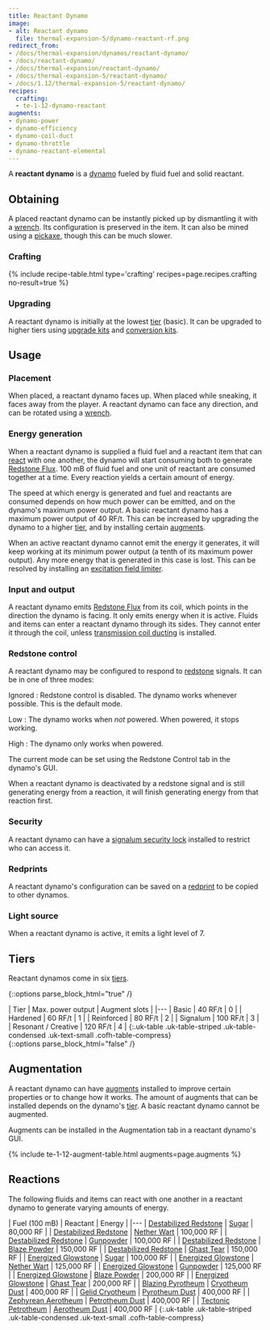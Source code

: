 ```yaml
---
title: Reactant Dynamo
image:
- alt: Reactant dynamo
  file: thermal-expansion-5/dynamo-reactant-rf.png
redirect_from:
- /docs/thermal-expansion/dynamos/reactant-dynamo/
- /docs/reactant-dynamo/
- /docs/thermal-expansion/reactant-dynamo/
- /docs/thermal-expansion-5/reactant-dynamo/
- /docs/1.12/thermal-expansion-5/reactant-dynamo/
recipes:
  crafting:
  - te-1-12-dynamo-reactant
augments:
- dynamo-power
- dynamo-efficiency
- dynamo-coil-duct
- dynamo-throttle
- dynamo-reactant-elemental
---
```


A **reactant dynamo** is a [dynamo](../dynamos/) fueled by fluid fuel and
solid reactant.


Obtaining
---------

A placed reactant dynamo can be instantly picked up by dismantling it with a
[wrench](../../wrenches/). Its configuration is preserved in the item. It can
also be mined using a [pickaxe](https://minecraft.wiki/w/Pickaxe), though
this can be much slower.

### Crafting
{% include recipe-table.html type='crafting' recipes=page.recipes.crafting no-result=true %}

### Upgrading
A reactant dynamo is initially at the lowest [tier](#tiers) (basic). It can be
upgraded to higher tiers using [upgrade kits](../../thermal-foundation/upgrade-kits/) and
[conversion kits](../../thermal-foundation/conversion-kits/).


Usage
-----

### Placement
When placed, a reactant dynamo faces up. When placed while sneaking, it faces
away from the player. A reactant dynamo can face any direction, and can be
rotated using a [wrench](../../wrenches/).

### Energy generation
When a reactant dynamo is supplied a fluid fuel and a reactant item that can
[react](#reactions) with one another, the dynamo will start consuming both to
generate [Redstone Flux](/docs/redstone-flux/). 100 mB of fluid fuel and one
unit of reactant are consumed together at a time. Every reaction yields a
certain amount of energy.

The speed at which energy is generated and fuel and reactants are consumed
depends on how much power can be emitted, and on the dynamo's maximum power
output. A basic reactant dynamo has a maximum power output of 40 RF/t. This can
be increased by upgrading the dynamo to a higher [tier](#tiers), and by
installing certain [augments](#augmentation).

When an active reactant dynamo cannot emit the energy it generates, it will keep
working at its minimum power output (a tenth of its maximum power output). Any
more energy that is generated in this case is lost. This can be resolved by
installing an [excitation field
limiter](../augment-excitation-field-limiter/).

### Input and output
A reactant dynamo emits [Redstone Flux](/docs/redstone-flux/) from its coil,
which points in the direction the dynamo is facing. It only emits energy when it
is active. Fluids and items can enter a reactant dynamo through its sides. They
cannot enter it through the coil, unless [transmission coil
ducting](../augment-transmission-coil-ducting/) is installed.

### Redstone control
A reactant dynamo may be configured to respond to
[redstone](https://minecraft.wiki/w/Redstone) signals. It can be in one
of three modes:

Ignored
: Redstone control is disabled. The dynamo works whenever possible. This is the
default mode.

Low
: The dynamo works when *not* powered. When powered, it stops working.

High
: The dynamo only works when powered.

The current mode can be set using the Redstone Control tab in the dynamo's GUI.

When a reactant dynamo is deactivated by a redstone signal and is still
generating energy from a reaction, it will finish generating energy from that
reaction first.

### Security
A reactant dynamo can have a [signalum security
lock](../../thermal-foundation/signalum-security-lock/) installed to restrict who can access it.

### Redprints
A reactant dynamo's configuration can be saved on a [redprint](../../thermal-foundation/redprint/)
to be copied to other dynamos.

### Light source
When a reactant dynamo is active, it emits a light level of 7.


Tiers
-----

Reactant dynamos come in six [tiers](../../thermal-foundation/tiers/).

{::options parse_block_html="true" /}
<div class="uk-overflow-container">
| Tier | Max. power output | Augment slots |
|---
| Basic | 40 RF/t | 0 |
| Hardened | 60 RF/t | 1 |
| Reinforced | 80 RF/t | 2 |
| Signalum | 100 RF/t | 3 |
| Resonant / Creative | 120 RF/t | 4 |
{:.uk-table .uk-table-striped .uk-table-condensed .uk-text-small .cofh-table-compress}
</div>
{::options parse_block_html="false" /}


Augmentation
------------

A reactant dynamo can have [augments](../augments/) installed to improve
certain properties or to change how it works. The amount of augments that can be
installed depends on the dynamo's [tier](#tiers). A basic reactant dynamo cannot
be augmented.

Augments can be installed in the Augmentation tab in a reactant dynamo's GUI.

{% include te-1-12-augment-table.html augments=page.augments %}


Reactions
---------

The following fluids and items can react with one another in a reactant dynamo
to generate varying amounts of energy.

| Fuel (100 mB) | Reactant | Energy |
|---
| [Destabilized Redstone](../../thermal-foundation/destabilized-redstone/) | [Sugar](https://minecraft.wiki/w/Sugar) | 80,000 RF |
| [Destabilized Redstone](../../thermal-foundation/destabilized-redstone/) | [Nether Wart](https://minecraft.wiki/w/Nether_Wart) | 100,000 RF |
| [Destabilized Redstone](../../thermal-foundation/destabilized-redstone/) | [Gunpowder](https://minecraft.wiki/w/Gunpowder) | 100,000 RF |
| [Destabilized Redstone](../../thermal-foundation/destabilized-redstone/) | [Blaze Powder](https://minecraft.wiki/w/Blaze_Powder) | 150,000 RF |
| [Destabilized Redstone](../../thermal-foundation/destabilized-redstone/) | [Ghast Tear](https://minecraft.wiki/w/Ghast_Tear) | 150,000 RF |
| [Energized Glowstone](../../thermal-foundation/energized-glowstone/) | [Sugar](https://minecraft.wiki/w/Sugar) | 100,000 RF |
| [Energized Glowstone](../../thermal-foundation/energized-glowstone/) | [Nether Wart](https://minecraft.wiki/w/Nether_Wart) | 125,000 RF |
| [Energized Glowstone](../../thermal-foundation/energized-glowstone/) | [Gunpowder](https://minecraft.wiki/w/Gunpowder) | 125,000 RF |
| [Energized Glowstone](../../thermal-foundation/energized-glowstone/) | [Blaze Powder](https://minecraft.wiki/w/Blaze_Powder) | 200,000 RF |
| [Energized Glowstone](../../thermal-foundation/energized-glowstone/) | [Ghast Tear](https://minecraft.wiki/w/Ghast_Tear) | 200,000 RF |
| [Blazing Pyrotheum](../../thermal-foundation/blazing-pyrotheum/) | [Cryotheum Dust](../../thermal-foundation/cryotheum-dust/) | 400,000 RF |
| [Gelid Cryotheum](../../thermal-foundation/gelid-cryotheum/) | [Pyrotheum Dust](../../thermal-foundation/pyrotheum-dust/) | 400,000 RF |
| [Zephyrean Aerotheum](../../thermal-foundation/zephyrean-aerotheum/) | [Petrotheum Dust](../../thermal-foundation/petrotheum-dust/) | 400,000 RF |
| [Tectonic Petrotheum](../../thermal-foundation/tectonic-petrotheum/) | [Aerotheum Dust](../../thermal-foundation/aerotheum-dust/) | 400,000 RF |
{:.uk-table .uk-table-striped .uk-table-condensed .uk-text-small .cofh-table-compress}
